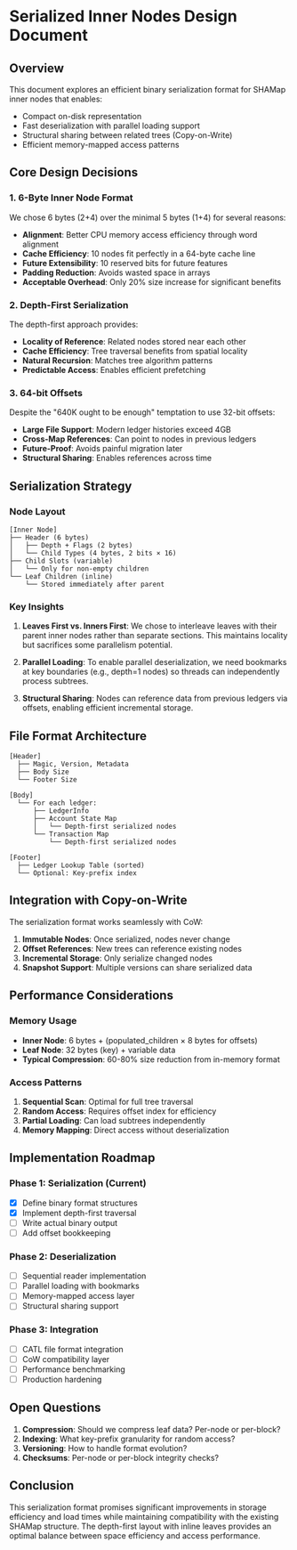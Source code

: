 # Serialized Inner Nodes Design Document

## Overview

This document explores an efficient binary serialization format for SHAMap inner nodes that enables:
- Compact on-disk representation
- Fast deserialization with parallel loading support
- Structural sharing between related trees (Copy-on-Write)
- Efficient memory-mapped access patterns

## Core Design Decisions

### 1. 6-Byte Inner Node Format

We chose 6 bytes (2+4) over the minimal 5 bytes (1+4) for several reasons:

- **Alignment**: Better CPU memory access efficiency through word alignment
- **Cache Efficiency**: 10 nodes fit perfectly in a 64-byte cache line
- **Future Extensibility**: 10 reserved bits for future features
- **Padding Reduction**: Avoids wasted space in arrays
- **Acceptable Overhead**: Only 20% size increase for significant benefits

### 2. Depth-First Serialization

The depth-first approach provides:

- **Locality of Reference**: Related nodes stored near each other
- **Cache Efficiency**: Tree traversal benefits from spatial locality
- **Natural Recursion**: Matches tree algorithm patterns
- **Predictable Access**: Enables efficient prefetching

### 3. 64-bit Offsets

Despite the "640K ought to be enough" temptation to use 32-bit offsets:

- **Large File Support**: Modern ledger histories exceed 4GB
- **Cross-Map References**: Can point to nodes in previous ledgers
- **Future-Proof**: Avoids painful migration later
- **Structural Sharing**: Enables references across time

## Serialization Strategy

### Node Layout

```
[Inner Node]
├── Header (6 bytes)
│   ├── Depth + Flags (2 bytes)
│   └── Child Types (4 bytes, 2 bits × 16)
├── Child Slots (variable)
│   └── Only for non-empty children
└── Leaf Children (inline)
    └── Stored immediately after parent
```

### Key Insights

1. **Leaves First vs. Inners First**: We chose to interleave leaves with their parent inner nodes rather than separate sections. This maintains locality but sacrifices some parallelism potential.

2. **Parallel Loading**: To enable parallel deserialization, we need bookmarks at key boundaries (e.g., depth=1 nodes) so threads can independently process subtrees.

3. **Structural Sharing**: Nodes can reference data from previous ledgers via offsets, enabling efficient incremental storage.

## File Format Architecture

```
[Header]
  ├── Magic, Version, Metadata
  ├── Body Size
  └── Footer Size

[Body]
  └── For each ledger:
      ├── LedgerInfo
      ├── Account State Map
      │   └── Depth-first serialized nodes
      └── Transaction Map
          └── Depth-first serialized nodes

[Footer]
  ├── Ledger Lookup Table (sorted)
  └── Optional: Key-prefix index
```

## Integration with Copy-on-Write

The serialization format works seamlessly with CoW:

1. **Immutable Nodes**: Once serialized, nodes never change
2. **Offset References**: New trees can reference existing nodes
3. **Incremental Storage**: Only serialize changed nodes
4. **Snapshot Support**: Multiple versions can share serialized data

## Performance Considerations

### Memory Usage

- **Inner Node**: 6 bytes + (populated_children × 8 bytes for offsets)
- **Leaf Node**: 32 bytes (key) + variable data
- **Typical Compression**: 60-80% size reduction from in-memory format

### Access Patterns

1. **Sequential Scan**: Optimal for full tree traversal
2. **Random Access**: Requires offset index for efficiency
3. **Partial Loading**: Can load subtrees independently
4. **Memory Mapping**: Direct access without deserialization

## Implementation Roadmap

### Phase 1: Serialization (Current)
- [x] Define binary format structures
- [x] Implement depth-first traversal
- [ ] Write actual binary output
- [ ] Add offset bookkeeping

### Phase 2: Deserialization
- [ ] Sequential reader implementation
- [ ] Parallel loading with bookmarks
- [ ] Memory-mapped access layer
- [ ] Structural sharing support

### Phase 3: Integration
- [ ] CATL file format integration
- [ ] CoW compatibility layer
- [ ] Performance benchmarking
- [ ] Production hardening

## Open Questions

1. **Compression**: Should we compress leaf data? Per-node or per-block?
2. **Indexing**: What key-prefix granularity for random access?
3. **Versioning**: How to handle format evolution?
4. **Checksums**: Per-node or per-block integrity checks?

## Conclusion

This serialization format promises significant improvements in storage efficiency and load times while maintaining compatibility with the existing SHAMap structure. The depth-first layout with inline leaves provides an optimal balance between space efficiency and access performance.